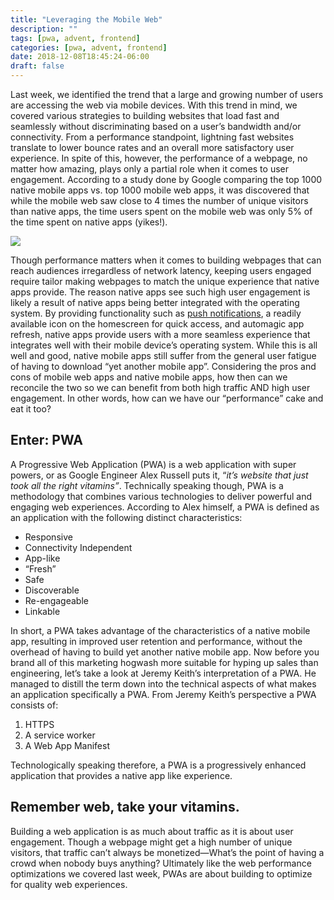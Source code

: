 ```yaml
---
title: "Leveraging the Mobile Web"
description: ""
tags: [pwa, advent, frontend]
categories: [pwa, advent, frontend]
date: 2018-12-08T18:45:24-06:00
draft: false
---
```


Last week, we identified the trend that a large and growing number of users are accessing the web via mobile devices. With this trend in mind, we covered various strategies to building websites that load fast and seamlessly without discriminating based on a user’s bandwidth and/or connectivity. From a performance standpoint, lightning fast websites translate to lower bounce rates and an overall more satisfactory user experience. In spite of this, however, the performance of a webpage, no matter how amazing, plays only a partial role when it comes to user engagement. According to a study done by Google comparing the top 1000 native mobile apps vs. top 1000 mobile web apps, it was discovered that while the mobile web saw close to 4 times the number of unique visitors than native apps, the time users spent on the mobile web was only 5% of the time spent on native apps (yikes!).

![](https://cdn-images-1.medium.com/max/1600/0*8rfzRDrCLWrn4u5K.png)

Though performance matters when it comes to building webpages that can reach audiences irregardless of network latency, keeping users engaged require tailor making webpages to match the unique experience that native apps provide. The reason native apps see such high user engagement is likely a result of native apps being better integrated with the operating system. By providing functionality such as [push notifications](http://info.localytics.com/blog/push-messaging-drives-88-more-app-launches-for-users-who-opt-in), a readily available icon on the homescreen for quick access, and automagic app refresh, native apps provide users with a more seamless experience that integrates well with their mobile device’s operating system. While this is all well and good, native mobile apps still suffer from the general user fatigue of having to download “yet another mobile app”. Considering the pros and cons of mobile web apps and native mobile apps, how then can we reconcile the two so we can benefit from both high traffic AND high user engagement. In other words, how can we have our “performance” cake and eat it too?

## Enter: PWA

A Progressive Web Application (PWA) is a web application with super powers, or as Google Engineer Alex Russell puts it, “_it’s website that just took all the right vitamins”_. Technically speaking though, PWA is a methodology that combines various technologies to deliver powerful and engaging web experiences. According to Alex himself, a PWA is defined as an application with the following distinct characteristics:

- Responsive
- Connectivity Independent
- App-like
- “Fresh”
- Safe
- Discoverable
- Re-engageable
- Linkable

In short, a PWA takes advantage of the characteristics of a native mobile app, resulting in improved user retention and performance, without the overhead of having to build yet another native mobile app. Now before you brand all of this marketing hogwash more suitable for hyping up sales than engineering, let’s take a look at Jeremy Keith’s interpretation of a PWA. He managed to distill the term down into the technical aspects of what makes an application specifically a PWA. From Jeremy Keith’s perspective a PWA consists of:

1. HTTPS
2. A service worker
3. A Web App Manifest

Technologically speaking therefore, a PWA is a progressively enhanced application that provides a native app like experience.

## Remember web, take your vitamins.

Building a web application is as much about traffic as it is about user engagement. Though a webpage might get a high number of unique visitors, that traffic can’t always be monetized—What’s the point of having a crowd when nobody buys anything? Ultimately like the web performance optimizations we covered last week, PWAs are about building to optimize for quality web experiences.

